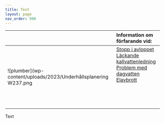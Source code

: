 ```yaml
---
title: Test
layout: page
nav_order: 998
---
```

|  | **Information om förfarande vid:** 
| :-------- | :-------- |
| ![plumber](wp-content/uploads/2023/Underhållsplanering W237.png | [Stopp i avloppet](https://markdownlivepreview.com/) <br> [ Läckande kallvattenledning](https://markdownlivepreview.com/) <br> [ Problem med dagvatten](https://markdownlivepreview.com/) <br> [ Elavbrott](https://markdownlivepreview.com/) <br><br><br><br><br> |


Text
